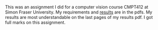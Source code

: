 This was an assignment I did for a computer vision course CMPT412 at Simon Fraser University. My requirements and [results](My_assignment_report.pdf) are in the pdfs. My results are most understandable on the last pages of my results pdf. I got full marks on this assignment.
